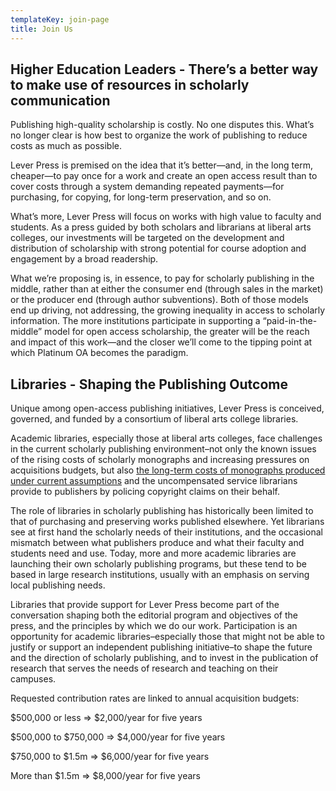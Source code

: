 ```yaml
---
templateKey: join-page
title: Join Us
---
```

## Higher Education Leaders - There’s a better way to make use of resources in scholarly communication

Publishing high-quality scholarship is costly. No one disputes this. What’s no longer clear is how best to organize the work of publishing to reduce costs as much as possible.

Lever Press is premised on the idea that it’s better—and, in the long term, cheaper—to pay once for a work and create an open access result than to cover costs through a system demanding repeated payments—for purchasing, for copying, for long-term preservation, and so on.

What’s more, Lever Press will focus on works with high value to faculty and students. As a press guided by both scholars and librarians at liberal arts colleges, our investments will be targeted on the development and distribution of scholarship with strong potential for course adoption and engagement by a broad readership.

What we’re proposing is, in essence, to pay for scholarly publishing in the middle, rather than at either the consumer end (through sales in the market) or the producer end (through author subventions). Both of those models end up driving, not addressing, the growing inequality in access to scholarly information. The more institutions participate in supporting a “paid-in-the-middle” model for open access scholarship, the greater will be the reach and impact of this work—and the closer we’ll come to the tipping point at which Platinum OA becomes the paradigm.

## Libraries - Shaping the Publishing Outcome

Unique among open-access publishing initiatives, Lever Press is conceived, governed, and funded by a consortium of liberal arts college libraries.

Academic libraries, especially those at liberal arts colleges, face challenges in the current scholarly publishing environment–not only the known issues of the rising costs of scholarly monographs and increasing pressures on acquisitions budgets, but also <a href="/assets/courantandnielsen.pdf">the long-term costs of monographs produced under current assumptions</a> and the uncompensated service librarians provide to publishers by policing copyright claims on their behalf.

The role of libraries in scholarly publishing has historically been limited to that of purchasing and preserving works published elsewhere. Yet librarians see at first hand the scholarly needs of their institutions, and the occasional mismatch between what publishers produce and what their faculty and students need and use. Today, more and more academic libraries are launching their own scholarly publishing programs, but these tend to be based in large research institutions, usually with an emphasis on serving local publishing needs.

Libraries that provide support for Lever Press become part of the conversation shaping both the editorial program and objectives of the press, and the principles by which we do our work. Participation  is an opportunity for academic libraries–especially those that might not be able to justify or support an independent publishing initiative–to shape the future and the direction of scholarly publishing, and to invest in the publication of research that serves the needs of research and teaching on their campuses.

Requested contribution rates are linked to annual acquisition budgets:

$500,000 or less => $2,000/year for five years

$500,000 to $750,000 => $4,000/year for five years

$750,000 to $1.5m => $6,000/year for five years

More than $1.5m => $8,000/year for five years
